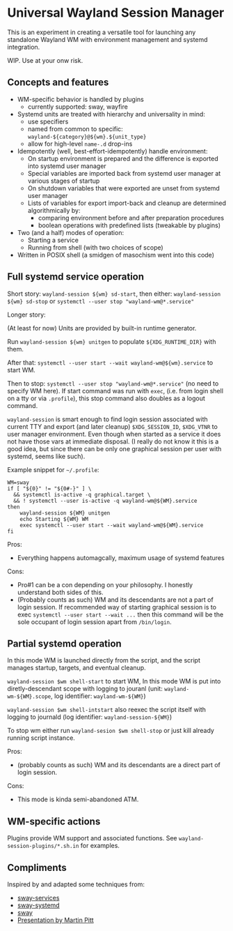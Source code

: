 # Universal Wayland Session Manager

This is an experiment in creating a versatile tool for launching
any standalone Wayland WM with environment management and systemd integration.

WIP. Use at your onw risk.

## Concepts and features

- WM-specific behavior is handled by plugins
    - currently supported: sway, wayfire
- Systemd units are treated with hierarchy and universality in mind:
    - use specifiers
    - named from common to specific: `wayland-${category}@${wm}.${unit_type}`
    - allow for high-level `name-.d` drop-ins
- Idempotently (well, best-effort-idempotently) handle environment:
    - On startup environment is prepared and the difference is exported into systemd user manager
    - Special variables are imported back from systemd user manager at various stages of startup
    - On shutdown variables that were exported are unset from systemd user manager
    - Lists of variables for export import-back and cleanup are determined algorithmically by:
        - comparing environment before and after preparation procedures
        - boolean operations with predefined lists (tweakable by plugins)
- Two (and a half) modes of operation:
    - Starting a service
    - Running from shell (with two choices of scope)
- Written in POSIX shell (a smidgen of masochism went into this code)

## Full systemd service operation

Short story: `wayland-session ${wm} sd-start`, then either:
`wayland-session ${wm} sd-stop` or `systemctl --user stop "wayland-wm@*.service"`

Longer story:

(At least for now) Units are provided by built-in runtime generator.

Run `wayland-session ${wm} unitgen` to populate `${XDG_RUNTIME_DIR}` with them.

After that: `systemctl --user start --wait wayland-wm@${wm}.service` to start WM.

Then to stop: `systemctl --user stop "wayland-wm@*.service"` (no need to specify WM here).
If start command was run with `exec`, (i.e. from login shell on a tty or via `.profile`),
this stop command also doubles as a logout command.

`wayland-session` is smart enough to find login session associated with current TTY
and export (and later cleanup) `$XDG_SESSION_ID`, `$XDG_VTNR` to user manager environment.
Even though when started as a service it does not have those vars at immediate disposal.
(I really do not know it this is a good idea, but since there can be only one graphical session
per user with systemd, seems like such).

Example snippet for `~/.profile`:

    WM=sway
    if [ "${0}" != "${0#-}" ] \
      && systemctl is-active -q graphical.target \
      && ! systemctl --user is-active -q wayland-wm@${WM}.service
    then
        wayland-session ${WM} unitgen
        echo Starting ${WM} WM
        exec systemctl --user start --wait wayland-wm@${WM}.service
    fi

Pros:

- Everything happens automagcally, maximum usage of systemd features

Cons:

- Pro#1 can be a con depending on your philosophy. I honestly understand both sides of this.
- (Probably counts as such) WM and its descendants are not a part of login session.
  If recommended way of starting graphical session is to exec `systemctl --user start --wait ...` then this command will be the sole occupant of login session apart from `/bin/login`.

## Partial systemd operation

In this mode WM is launched directly from the script, and the script manages
startup, targets, and eventual cleanup.

`wayland-session $wm shell-start` to start WM, In this mode WM is put into
diretly-descendant scope with logging to jouranl
(unit: `wayland-wm-${WM}.scope`, log identifier: `wayland-wm-${WM}`)

`wayland-session $wm shell-intstart` also reexec the script itself with
logging to journald (log identifier: `wayland-session-${WM}`)

To stop wm either run `wayland-sesion $wm shell-stop` or just kill already running script instance.

Pros:

- (probably counts as such) WM and its descendants are a direct part of login session.

Cons:

- This mode is kinda semi-abandoned ATM.

## WM-specific actions

Plugins provide WM support and associated functions. See `wayland-session-plugins/*.sh.in` for examples.

## Compliments

Inspired by and adapted some techniques from:

- [sway-services](https://github.com/xdbob/sway-services)
- [sway-systemd](https://github.com/alebastr/sway-systemd)
- [sway](https://github.com/swaywm/sway)
- [Presentation by Martin Pitt](https://people.debian.org/~mpitt/systemd.conf-2016-graphical-session.pdf)

